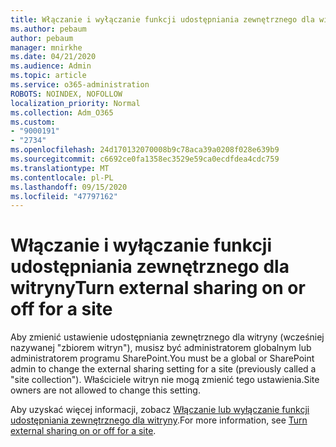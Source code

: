```yaml
---
title: Włączanie i wyłączanie funkcji udostępniania zewnętrznego dla witryny
ms.author: pebaum
author: pebaum
manager: mnirkhe
ms.date: 04/21/2020
ms.audience: Admin
ms.topic: article
ms.service: o365-administration
ROBOTS: NOINDEX, NOFOLLOW
localization_priority: Normal
ms.collection: Adm_O365
ms.custom:
- "9000191"
- "2734"
ms.openlocfilehash: 24d170132070008b9c78aca39a0208f028e639b9
ms.sourcegitcommit: c6692ce0fa1358ec3529e59ca0ecdfdea4cdc759
ms.translationtype: MT
ms.contentlocale: pl-PL
ms.lasthandoff: 09/15/2020
ms.locfileid: "47797162"
---
```

# <a name="turn-external-sharing-on-or-off-for-a-site"></a><span data-ttu-id="6820b-102">Włączanie i wyłączanie funkcji udostępniania zewnętrznego dla witryny</span><span class="sxs-lookup"><span data-stu-id="6820b-102">Turn external sharing on or off for a site</span></span>

<span data-ttu-id="6820b-103">Aby zmienić ustawienie udostępniania zewnętrznego dla witryny (wcześniej nazywanej "zbiorem witryn"), musisz być administratorem globalnym lub administratorem programu SharePoint.</span><span class="sxs-lookup"><span data-stu-id="6820b-103">You must be a global or SharePoint admin to change the external sharing setting for a site (previously called a "site collection").</span></span> <span data-ttu-id="6820b-104">Właściciele witryn nie mogą zmienić tego ustawienia.</span><span class="sxs-lookup"><span data-stu-id="6820b-104">Site owners are not allowed to change this setting.</span></span> 

<span data-ttu-id="6820b-105">Aby uzyskać więcej informacji, zobacz [Włączanie lub wyłączanie funkcji udostępniania zewnętrznego dla witryny](https://docs.microsoft.com/sharepoint/change-external-sharing-site).</span><span class="sxs-lookup"><span data-stu-id="6820b-105">For more information, see [Turn external sharing on or off for a site](https://docs.microsoft.com/sharepoint/change-external-sharing-site).</span></span>

